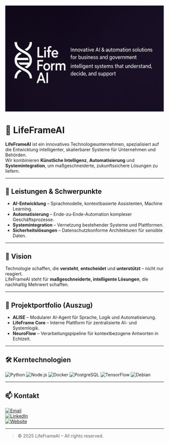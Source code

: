 ![LifeFormAI Banner](./banner.png)
# 🧬 LifeFrameAI

**LifeFrameAI** ist ein innovatives Technologieunternehmen, spezialisiert auf die Entwicklung intelligenter, skalierbarer Systeme für Unternehmen und Behörden.  
Wir kombinieren **Künstliche Intelligenz**, **Automatisierung** und **Systemintegration**, um maßgeschneiderte, zukunftssichere Lösungen zu liefern.

---

## 🚀 Leistungen & Schwerpunkte
- **AI-Entwicklung** – Sprachmodelle, kontextbasierte Assistenten, Machine Learning.
- **Automatisierung** – Ende-zu-Ende-Automation komplexer Geschäftsprozesse.
- **Systemintegration** – Vernetzung bestehender Systeme und Plattformen.
- **Sicherheitslösungen** – Datenschutzkonforme Architekturen für sensible Daten.

---

## 🌟 Vision
Technologie schaffen, die **versteht**, **entscheidet** und **unterstützt** – nicht nur reagiert.  
LifeFrameAI steht für **maßgeschneiderte, intelligente Lösungen**, die nachhaltig Mehrwert schaffen.

---

## 📂 Projektportfolio (Auszug)
- **ALISE** – Modularer AI-Agent für Sprache, Logik und Automatisierung.
- **LifeFrame Core** – Interne Plattform für zentralisierte AI- und Systemlogik.
- **NeuroFlow** – Verarbeitungspipeline für kontextbezogene Antworten in Echtzeit.

---

## 🛠 Kerntechnologien
![Python](https://img.shields.io/badge/-Python-3776AB?style=flat&logo=python&logoColor=white)
![Node.js](https://img.shields.io/badge/-Node.js-339933?style=flat&logo=node.js&logoColor=white)
![Docker](https://img.shields.io/badge/-Docker-2496ED?style=flat&logo=docker&logoColor=white)
![PostgreSQL](https://img.shields.io/badge/-PostgreSQL-336791?style=flat&logo=postgresql&logoColor=white)
![TensorFlow](https://img.shields.io/badge/-TensorFlow-FF6F00?style=flat&logo=tensorflow&logoColor=white)
![Debian](https://img.shields.io/badge/-Debian-A81D33?style=flat&logo=debian&logoColor=white)

---

## 📫 Kontakt
[![Email](https://img.shields.io/badge/Email-contact%40lifeframeai.com-red?style=for-the-badge&logo=gmail&logoColor=white)](mailto:contact@lifeframeai.com)  
[![LinkedIn](https://img.shields.io/badge/LinkedIn-LifeFrameAI-blue?style=for-the-badge&logo=linkedin&logoColor=white)](https://linkedin.com/company/lifeframeai)  
[![Website](https://img.shields.io/badge/Website-lifeframeai.com-black?style=for-the-badge&logo=google-chrome&logoColor=white)](https://lifeframeai.com)

---

> © 2025 LifeFrameAI – All rights reserved.

